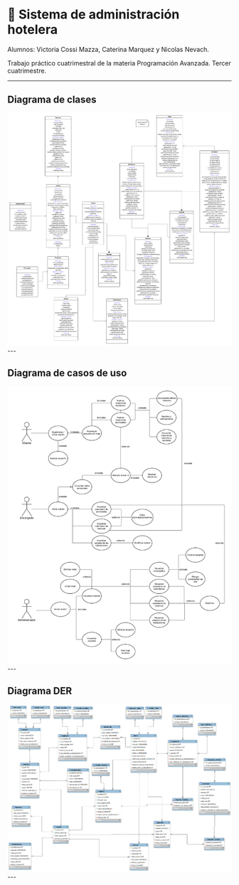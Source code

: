 # 🏢 Sistema de administración hotelera 

Alumnos: Victoria Cossi Mazza, Caterina Marquez y Nicolas Nevach.

Trabajo práctico cuatrimestral de la materia Programación Avanzada. Tercer cuatrimestre.

---

## Diagrama de clases
<img src="img/clases.png" alt="diagrama de clases" >
---

## Diagrama de casos de uso
<img src="img/casos.jpeg" alt="diagrama de casos de uso" >
---

## Diagrama DER
<img src="img/sql.png" alt="diagrama DER" >
---






